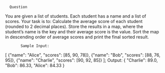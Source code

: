      Question
You are given a list of students. Each student has a name and a list of scores. Your task is to:
Calculate the average score of each student (rounded to 2 decimal places).
Store the results in a map, where the student’s name is the key and their average score is the value.
Sort the map in descending order of average scores and print the final sorted result.

           Sample Input:
[
{"name": "Alice", "scores": [85, 90, 78]},
{"name": "Bob", "scores": [88, 76, 95]},
{"name": "Charlie", "scores": [90, 92, 85]}
];
              Output:
{
"Charlie": 89.0,
"Bob": 86.33,
"Alice": 84.33
}
